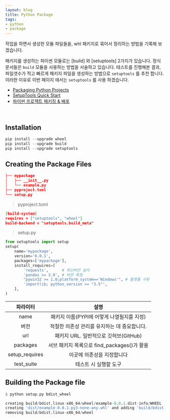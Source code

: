 ```yaml
---
layout: blog
title: Python Package
tags:
- python
- package
---
```


작업을 하면서 생성한 모듈 파일들을, whl 패키지로 묶어서 정리하는 방법을 기록해 보겠습니다.

패키지를 생성하는 파이썬 모듈로는 [build] 와 [setuptools] 2가지가 있습니다. 정식 문서들은 `build` 모듈을 사용하는 방법을 서술하고 있습니다. 테스트를 진행해본 결과, 파일갯수가 적고 빠르게 패키지 파일을 생성하는 방법으로  `setuptools` 를 추천 합니다. 이러한 이유로 이번 페이지 에서는 `setuptools` 를 사용 하겠습니다.

- [Packaging Python Projects](https://packaging.python.org/tutorials/packaging-projects/)
- [SetupTools Quick Start](https://setuptools.readthedocs.io/en/latest/userguide/quickstart.html)
- [파이썬 프로젝트 패키징 & 배포](https://jammdev.tistory.com/34)

<br/>

## Installation

```python
pip install --upgrade wheel
pip install --upgrade build
pip install --upgrade setuptools
```

## Creating the Package Files

```json
├── mypackage
│   ├── __init__.py
│   └── example.py
├── pyproject.toml
└── setup.py
```

> pyproject.toml

```json
[build-system]
requires = ["setuptools", "wheel"]
build-backend = "setuptools.build_meta"
```

> setup.py

```python
from setuptools import setup
setup(
    name='mypackage',
    version='0.0.1',
    packages=['mypackage'],
    install_requires=[
        'requests',      # 최신버전 설치
        'pandas >= 2.0', # 버전 특정
        "pywin32 >= 1.0;platform_system=='Windows'", # 플랫폼 구분
        'importlib; python_version >= "3.5"',
    ],
)
```

| **파라미터** |  **설명**                          |
|:--------:|:------------------------------------------:|
|name      |패키지 이름(PYPI에 어떻게 나열될지를 지정)  |
|버전      |적절한 의존성 관리를 유지하는 데 중요합니다.|
|url       |패키지 URL. 일반적으로 깃허브(GitHub)       |
|packages  |서브 패키지 목록으로 find_packages()가 활용 |
|setup_requires| 이곳에 의존성을 지정합니다             |
|test_suite|테스트 시 실행할 도구                       |

## Building the Package file

```r
$ python setup.py bdist_wheel

creating build/bdist.linux-x86_64/wheel/example-0.0.1.dist-info/WHEEL
creating 'dist/example-0.0.1-py3-none-any.whl' and adding 'build/bdist.linux-x86_64/wheel' to it
removing build/bdist.linux-x86_64/wheel
```